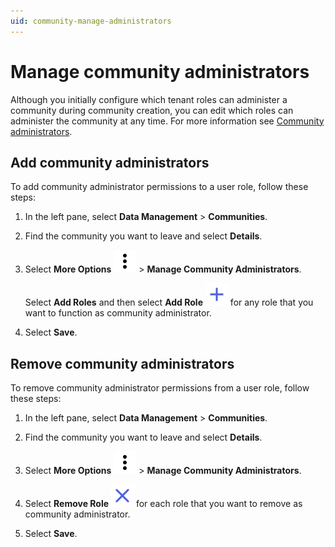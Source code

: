 ```yaml
---
uid: community-manage-administrators
---
```


# Manage community administrators

Although you initially configure which tenant roles can administer a community during community creation, you can edit which roles can administer the community at any time. For more information see [Community administrators](xref:ccRoles#community-administrators-preview).

## Add community administrators

To add community administrator permissions to a user role, follow these steps:

1. In the left pane, select **Data Management** > **Communities**.

1. Find the community you want to leave and select **Details**.

1. Select **More Options** ![More Options](../_icons/dots-vertical.svg) > **Manage Community Administrators**.

    Select **Add Roles** and then select **Add Role** ![add role](../_icons/plus-thick-alt.svg) for any role that you want to function as community administrator. 

1. Select **Save**.

## Remove community administrators

To remove community administrator permissions from a user role, follow these steps:

1. In the left pane, select **Data Management** > **Communities**.

1. Find the community you want to leave and select **Details**.

1. Select **More Options** ![More Options](../_icons/dots-vertical.svg) > **Manage Community Administrators**.

1. Select **Remove Role** ![Remove Role](../_icons/remove-object.svg) for each role that you want to remove as community administrator. 

1. Select **Save**.